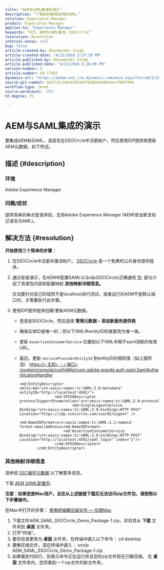 ```yaml
---
title: “AEM与SAML集成的演示”
description: “了解如何集成AEM和SAML。”
solution: Experience Manager
product: Experience Manager
applies-to: "Experience Manager"
keywords: “KCS、AEM与SAML集成、SSOCircle”
resolution: Resolution
internal-notes: null
bug: false
article-created-by: Dharmender Singh
article-created-date: "4/22/2024 3:27:39 PM"
article-published-by: Dharmender Singh
article-published-date: "4/23/2024 6:28:00 PM"
version-number: 9
article-number: KA-17481
dynamics-url: "https://adobe-ent.crm.dynamics.com/main.aspx?forceUCI=1&pagetype=entityrecord&etn=knowledgearticle&id=fdb188d8-bc00-ef11-a1fd-6045bd026dc7"
source-git-commit: 9e5fc3c344cb7d22dff6d82ae589e5ecf96974bb
workflow-type: tm+mt
source-wordcount: '371'
ht-degree: 2%

---
```


# AEM与SAML集成的演示


要集成AEM和SAML，请首先在SSOCircle中注册帐户，然后使用IDP提供商更新AEM元数据，如下所述。

## 描述 {#description}


### <b>环境</b>

Adobe Experience Manager

### <b>问题/症状</b>

提供简单的单点登录体验，支持Adobe Experience Manager (AEM)安全断言标记语言(SAML)。


## 解决方法 {#resolution}


<b>开始使用三个简单的步骤：</b>

1. 在SSOCircle中注册并激活帐户。 [SSOCircle](https://www.ssocircle.com/en/) 是一个免费的公共身份提供程序。
2. 通过安装演示，在AEM中配置SAML以与idp(SSOCircle)正确通信 [包](https://files.acrobat.com/a/preview/d0017bf5-c35a-483e-80a0-d6bfb0526299). 部分介绍了资源包内容和配置映射 <b>其他映射详细信息。</b>



   仅当要针对自己的域而不是localhost进行测试，或者运行的AEM不是默认端口时，才需要执行此步骤。


3. 使用IDP提供程序创建/更新AEM元数据。
   - 登录到SSOCircle，然后选择 <b>管理元数据</b> `>`  <b>添加新服务提供商</b>.
   - 确保实体ID是唯一的；将以下XML中entityID的值更改为唯一值。
   - 更新 `AssertionConsumerService` 位置到以下XML中用于saml消耗的有效URL。
   - 最后，更新 `serviceProviderEntityId` 到entityID的相同值（如上面所选） [https://`<` 主机`>` ：`<` 端口`>` /system/console/configMgr/com.adobe.granite.auth.saml.SamlAuthenticationHandler](https://&lt;host>：&lt;port>/system/console/configMgr/com.adobe.granite.auth.saml.SamlAuthenticationHandler)



     ```
     <md:EntityDescriptor xmlns:md="urn:oasis:names:tc:SAML:2.0:metadata" entityID="http://localhost:4502/">
                     <md:SPSSODescriptor protocolSupportEnumeration="urn:oasis:names:tc:SAML:2.0:protocol">
                             <md:SingleLogoutService Binding="urn:oasis:names:tc:SAML:2.0:bindings:HTTP-POST" Location="https://idp.ssocircle.com/sso/UI/Logout" />
                             <md:NameIDFormat>urn:oasis:names:tc:SAML:1.1:nameid-format:emailAddress</md:NameIDFormat>        
                         <md:AssertionConsumerService Binding="urn:oasis:names:tc:SAML:2.0:bindings:HTTP-POST" Location="http://localhost:4502/saml_login" index="1"/>    
                     </md:SPSSODescriptor>
             </md:EntityDescriptor>
     ```








### 其他映射详细信息

请参阅 [SSC循环元数据](https://idp.ssocircle.com/) 以了解更多信息。

下载 [AEM SAML配置包](https://acrobat.adobe.com/link/track?uri=urn%3Aaaid%3Ascds%3AUS%3Ad0017bf5-c35a-483e-80a0-d6bfb0526299).

<b>注意：如果您是Mac用户，且在从上述链接下载后无法访问zip文件包，请按照以下步骤操作。 </b>

在Mac中打开的步骤： [使用终端解压缩文件 — 仅限Mac](https://support.3playmedia.com/hc/en-us/articles/227729068-Unzipping-Files-Using-Terminal-Mac-Only)

1. 下载文件AEM_SAML_SSOCircle_Demo_Package-1.zip，并将其从 <b>下载</b> 文件夹到 <b>桌面</b> 文件夹。
2. 打开“终端”。
3. 要将目录更改为 <b>桌面</b> 文件夹，在终端中键入以下命令： cd desktop
4. 要解压缩文件，请在终端中键入： unzip AEM_SAML_SSOCircle_Demo_Package-1.zip
5. 如果看到代码行，则表示命令正在运行并且您的zip文件现在已解压缩。 在 <b>桌面</b> 文件夹内，您将看到一个zip文件的新文件夹。



